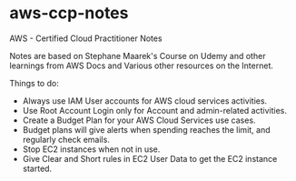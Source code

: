 # aws-ccp-notes
AWS - Certified Cloud Practitioner Notes 

Notes are based on Stephane Maarek's Course on Udemy and other learnings from AWS Docs and Various other resources on the Internet.

Things to do:
 - Always use IAM User accounts for AWS cloud services activities.
 - Use Root Account Login only for Account and admin-related activities.
 - Create a Budget Plan for your AWS Cloud Services use cases.
 - Budget plans will give alerts when spending reaches the limit, and regularly check emails.
 - Stop EC2 instances when not in use.
 - Give Clear and Short rules in EC2 User Data to get the EC2 instance started.
